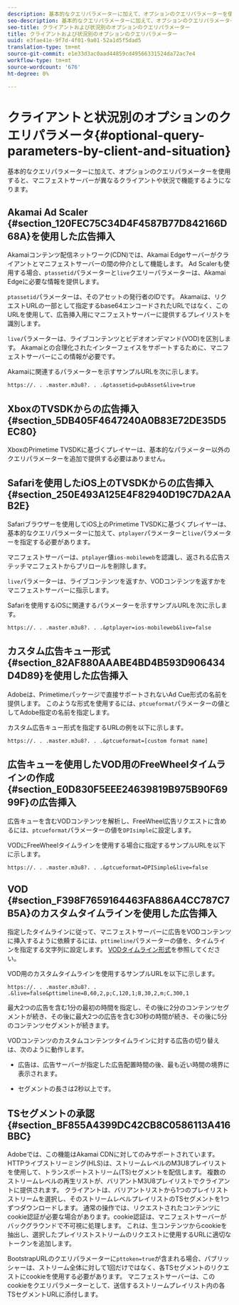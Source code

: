 ```yaml
---
description: 基本的なクエリパラメーターに加えて、オプションのクエリパラメーターを使用すると、マニフェストサーバーが異なるクライアントや状況で機能するようになります。
seo-description: 基本的なクエリパラメーターに加えて、オプションのクエリパラメーターを使用すると、マニフェストサーバーが異なるクライアントや状況で機能するようになります。
seo-title: クライアントおよび状況別のオプションのクエリパラメーター
title: クライアントおよび状況別のオプションのクエリパラメーター
uuid: e3fae41e-9f7d-4f01-9a01-52a1d5f5dad5
translation-type: tm+mt
source-git-commit: e1e33d3ac0aad44859cd49566331524da72ac7e4
workflow-type: tm+mt
source-wordcount: '676'
ht-degree: 0%

---
```



# クライアントと状況別のオプションのクエリパラメータ{#optional-query-parameters-by-client-and-situation}

基本的なクエリパラメーターに加えて、オプションのクエリパラメーターを使用すると、マニフェストサーバーが異なるクライアントや状況で機能するようになります。

## Akamai Ad Scaler {#section_120FEC75C34D4F4587B77D842166D68A}を使用した広告挿入

Akamaiコンテンツ配信ネットワーク(CDN)では、Akamai Edgeサーバーがクライアントとマニフェストサーバーの間の仲介として機能します。 Ad Scalerも使用する場合、`ptassetid`パラメーターと`live`クエリーパラメーターは、Akamai Edgeに必要な情報を提供します。

`ptassetid`パラメーターは、そのアセットの発行者のIDです。 Akamaiは、リクエストURLの一部として指定するbase64エンコードされたURLではなく、このURLを使用して、広告挿入用にマニフェストサーバーに提供するプレイリストを識別します。

`live`パラメーターは、ライブコンテンツとビデオオンデマンド(VOD)を区別します。 Akamaiとの合理化されたインターフェイスをサポートするために、マニフェストサーバーにこの情報が必要です。

Akamaiに関連するパラメーターを示すサンプルURLを次に示します。

```
https://. . .master.m3u8?. . .&ptassetid=pubAsset&live=true
```

## XboxのTVSDKからの広告挿入{#section_5DB405F4647240A0B83E72DE35D5EC80}

XboxのPrimetime TVSDKに基づくプレイヤーは、基本的なパラメーター以外のクエリパラメーターを追加で提供する必要はありません。

## Safariを使用したiOS上のTVSDKからの広告挿入{#section_250E493A125E4F82940D19C7DA2AAB2E}

Safariブラウザーを使用してiOS上のPrimetime TVSDKに基づくプレイヤーは、基本的なクエリパラメーターに加えて、`ptplayer`パラメーターと`live`パラメーターを指定する必要があります。

マニフェストサーバーは、`ptplayer`値`ios-mobileweb`を認識し、返される広告ステッチマニフェストからプリロールを削除します。

`live`パラメーターは、ライブコンテンツを返すか、VODコンテンツを返すかをマニフェストサーバーに指示します。

Safariを使用するiOSに関連するパラメーターを示すサンプルURLを次に示します。

```URL
https://. . .master.m3u8?. . .&ptplayer=ios-mobileweb&live=false
```

## カスタム広告キュー形式{#section_82AF880AAABE4BD4B593D906434D4D89}を使用した広告挿入

Adobeは、Primetimeパッケージで直接サポートされないAd Cue形式の名前を提供します。 このような形式を使用するには、`ptcueformat`パラメーターの値としてAdobe指定の名前を指定します。

カスタム広告キュー形式を指定するURLの例を以下に示します。

```URL
https://. . .master.m3u8?. . .&ptcueformat=[custom format name]
```

## 広告キューを使用したVOD用のFreeWheelタイムラインの作成{#section_E0D830F5EEE24639819B975B90F6999F}の広告挿入

広告キューを含むVODコンテンツを解析し、FreeWheel広告リクエストに含めるには、`ptcueformat`パラメーターの値を`DPIsimple`に設定します。

VODにFreeWheelタイムラインを使用する場合に指定するサンプルURLを以下に示します。

```URL
https://. . .master.m3u8?. . .&ptcueformat=DPISimple&live=false
```

## VOD {#section_F398F7659164463FA886A4CC787C7B5A}のカスタムタイムラインを使用した広告挿入

指定したタイムラインに従って、マニフェストサーバーに広告をVODコンテンツに挿入するように依頼するには、`pttimeline`パラメーターの値を、タイムラインを指定する文字列に設定します。 [VODタイムライン形式](/help/primetime-ad-insertion/~old-msapi-topics/ms-changes-vod-timeline/ms-api-timeline-format.md)を参照してください。

VOD用のカスタムタイムラインを使用するサンプルURLを以下に示します。

```URL
https://. . .master.m3u8?. . .&live=false&pttimeline=B,60,2,p;C,120,1;B,30,2,m;C,300,1
```

最大2つの広告を含む1分の最初の時間を指定し、その後に2分のコンテンツセグメントが続き、その後に最大2つの広告を含む30秒の時間が続き、その後に5分のコンテンツセグメントが続きます。

VODコンテンツのカスタムコンテンツタイムラインに対する広告の切り替えは、次のように動作します。

* 広告は、広告サーバーが指定した広告配置時間の後、最も近い時間の境界に表示されます。

* セグメントの長さは2秒以上です。

## TSセグメントの承認{#section_BF855A4399DC42CB8C0586113A416BBC}

Adobeでは、この機能はAkamai CDNに対してのみサポートされています。 HTTPライブストリーミング(HLS)は、ストリームレベルのM3U8プレイリストを使用して、トランスポートストリーム(TS)セグメントを配信します。 複数のストリームレベルの再生リストが、バリアントM3U8プレイリストでクライアントに提供されます。 クライアントは、バリアントリストから1つのプレイリストストリームを選択し、そのストリームレベルプレイリストのTSセグメントを1つずつダウンロードします。 通常の操作では、リクエストされたコンテンツにcookie認証が必要な場合があります。cookie認証は、マニフェストサーバーがバックグラウンドで不可視に処理します。 これは、生コンテンツからcookieを抽出し、選択したプレイリストストリームのリクエストに使用するURLに適切なトークンを追加します。

BootstrapURLのクエリパラメーターに`pttoken=true`が含まれる場合、パブリッシャーは、ストリーム全体に対して1回だけではなく、各TSセグメントのリクエストにcookieを使用する必要があります。 マニフェストサーバーは、このcookieをクエリパラメーターとして、送信するストリームプレイリスト内の各TSセグメントURLに添付します。
